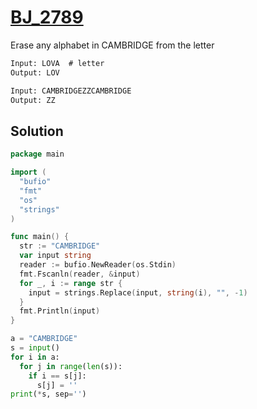 # [BJ_2789](https://acmicpc.net/problem/2789)

Erase any alphabet in CAMBRIDGE from the letter

```txt
Input: LOVA  # letter
Output: LOV

Input: CAMBRIDGEZZCAMBRIDGE
Output: ZZ
```

## Solution

```go
package main

import (
  "bufio"
  "fmt"
  "os"
  "strings"
)

func main() {
  str := "CAMBRIDGE"
  var input string
  reader := bufio.NewReader(os.Stdin)
  fmt.Fscanln(reader, &input)
  for _, i := range str {
    input = strings.Replace(input, string(i), "", -1)
  }
  fmt.Println(input)
}
```

```py
a = "CAMBRIDGE"
s = input()
for i in a:
  for j in range(len(s)):
    if i == s[j]:
      s[j] = ''
print(*s, sep='')
```
